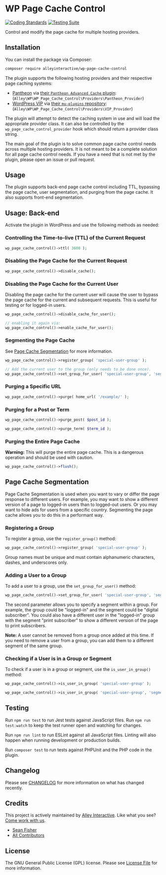 # WP Page Cache Control

[![Coding Standards](https://github.com/alleyinteractive/wp-page-cache-control/actions/workflows/coding-standards.yml/badge.svg)](https://github.com/alleyinteractive/wp-page-cache-control/actions/workflows/coding-standards.yml)
[![Testing Suite](https://github.com/alleyinteractive/wp-page-cache-control/actions/workflows/unit-test.yml/badge.svg)](https://github.com/alleyinteractive/wp-page-cache-control/actions/workflows/unit-test.yml)

Control and modify the page cache for multiple hosting providers.

## Installation

You can install the package via Composer:

```bash
composer require alleyinteractive/wp-page-cache-control
```

The plugin supports the following hosting providers and their respective page
caching systems:

- [Pantheon](https://pantheon.io/) via [their `Pantheon Advanced Cache`
  plugin](https://github.com/pantheon-systems/pantheon-advanced-page-cache):
  (`Alley\WP\WP_Page_Cache_Control\Providers\Pantheon_Provider`)
- [WordPress VIP](https://vip.wordpress.com/) via [their `mu-plugins` repository](https://github.com/automattic/vip-go-mu-plugins/): (`Alley\WP\WP_Page_Cache_Control\Providers\VIP_Provider`)

The plugin will attempt to detect the caching system in use and will load the
appropriate provider class. It can also be controlled by the
`wp_page_cache_control_provider` hook which should return a provider class
string.

The main goal of the plugin is to solve common page cache control needs across
multiple hosting providers. It is not meant to be a complete solution for all
page cache control needs. If you have a need that is not met by the plugin,
please open an issue or pull request.

## Usage

The plugin supports back-end page cache control including TTL, bypassing the
page cache, user segmentation, and purging from the page cache. It also
supports front-end segmentation.

## Usage: Back-end

Activate the plugin in WordPress and use the following methods as needed:

### Controlling the Time-to-live (TTL) of the Current Request

```php
wp_page_cache_control()->ttl( 3600 );
```

### Disabling the Page Cache for the Current Request

```php
wp_page_cache_control()->disable_cache();
```
### Disabling the Page Cache for the Current User

Disabling the page cache for the current user will cause the user to bypass the
page cache for the current and subsequent requests. This is useful for testing
or for logged-in users.

```php
wp_page_cache_control()->disable_cache_for_user();

// enabling it again via:
wp_page_cache_control()->enable_cache_for_user();
```

### Segmenting the Page Cache

See [Page Cache Segmentation](#page-cache-segmentation) for more information.

```php
wp_page_cache_control()->register_group( 'special-user-group' );

// Add the current user to the group (only needs to be done once).
wp_page_cache_control()->set_group_for_user( 'special-user-group', 'segment' );
```

### Purging a Specific URL

```php
wp_page_cache_control()->purge( home_url( '/example/' );
```

### Purging for a Post or Term

```php
wp_page_cache_control()->purge_post( $post_id );

wp_page_cache_control()->purge_term( $term_id );
```

### Purging the Entire Page Cache

**Warning:** This will purge the entire page cache. This is a dangerous operation and should be used with caution.

```php
wp_page_cache_control()->flush();
```

## Page Cache Segmentation

Page Cache Segmentation is used when you want to vary or differ the page
response to different users. For example, you may want to show a different
version of a page to logged-in users than to logged-out users. Or you may want
to hide ads for users from a specific country. Segmenting the page cache allows
you to do this in a performant way.

### Registering a Group

To register a group, use the `register_group()` method:

```php
wp_page_cache_control()->register_group( 'special-user-group' );
```

Group names must be unique and must contain alphanumeric characters, dashes, and
underscores only.

### Adding a User to a Group

To add a user to a group, use the `set_group_for_user()` method:

```php
wp_page_cache_control()->set_group_for_user( 'special-user-group', 'segment' );
```

The second parameter allows you to specify a segment within a group. For
example, the group could be "logged-in" and the segment could be "digital
subscriber". You could also have a different user in the "logged-in" group with
the segment "print subscriber" to show a different version of the page to print
subscribers.

**Note:** A user cannot be removed from a group once added at this time. If you need
to remove a user from a group, you can add them to a different segment of the
same group.

### Checking if a User is in a Group or Segment

To check if a user is in a group or segment, use the `is_user_in_group()` method:

```php
wp_page_cache_control()->is_user_in_group( 'special-user-group' );

wp_page_cache_control()->is_user_in_group( 'special-user-group', 'segment' );
```

## Testing

Run `npm run test` to run Jest tests against JavaScript files. Run
`npm run test:watch` to keep the test runner open and watching for changes.

Run `npm run lint` to run ESLint against all JavaScript files. Linting will also
happen when running development or production builds.

Run `composer test` to run tests against PHPUnit and the PHP code in the plugin.

## Changelog

Please see [CHANGELOG](CHANGELOG.md) for more information on what has changed recently.

## Credits

This project is actively maintained by [Alley
Interactive](https://github.com/alleyinteractive). Like what you see? [Come work
with us](https://alley.com/careers/).

- [Sean Fisher](https://github.com/srtfisher)
- [All Contributors](../../contributors)

## License

The GNU General Public License (GPL) license. Please see [License File](LICENSE) for more information.
